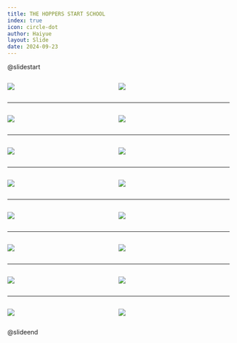 ```yaml
---
title: THE HOPPERS START SCHOOL
index: true
icon: circle-dot
author: Haiyue
layout: Slide
date: 2024-09-23
---
```

 
@slidestart

<div style="display:flex">
<div style="flex:1">

![](/reading/english/Level-M/THE%20HOPPERS%20START%20SCHOOL/001.webp)
</div>
<div style="flex:1">

![](/reading/english/Level-M/THE%20HOPPERS%20START%20SCHOOL/002.webp)
</div>
</div>

---

<div style="display:flex">
<div style="flex:1">

![](/reading/english/Level-M/THE%20HOPPERS%20START%20SCHOOL/003.webp)
</div>
<div style="flex:1">

![](/reading/english/Level-M/THE%20HOPPERS%20START%20SCHOOL/004.webp)
</div>
</div>

---

<div style="display:flex">
<div style="flex:1">

![](/reading/english/Level-M/THE%20HOPPERS%20START%20SCHOOL/005.webp)
</div>
<div style="flex:1">

![](/reading/english/Level-M/THE%20HOPPERS%20START%20SCHOOL/006.webp)
</div>
</div>

---

<div style="display:flex">
<div style="flex:1">

![](/reading/english/Level-M/THE%20HOPPERS%20START%20SCHOOL/007.webp)
</div>
<div style="flex:1">

![](/reading/english/Level-M/THE%20HOPPERS%20START%20SCHOOL/008.webp)
</div>
</div>

---

<div style="display:flex">
<div style="flex:1">

![](/reading/english/Level-M/THE%20HOPPERS%20START%20SCHOOL/009.webp)
</div>
<div style="flex:1">

![](/reading/english/Level-M/THE%20HOPPERS%20START%20SCHOOL/010.webp)
</div>
</div>

---

<div style="display:flex">
<div style="flex:1">

![](/reading/english/Level-M/THE%20HOPPERS%20START%20SCHOOL/011.webp)
</div>
<div style="flex:1">

![](/reading/english/Level-M/THE%20HOPPERS%20START%20SCHOOL/012.webp)
</div>
</div>

---

<div style="display:flex">
<div style="flex:1">

![](/reading/english/Level-M/THE%20HOPPERS%20START%20SCHOOL/013.webp)
</div>
<div style="flex:1">

![](/reading/english/Level-M/THE%20HOPPERS%20START%20SCHOOL/014.webp)
</div>
</div>

---

<div style="display:flex">
<div style="flex:1">

![](/reading/english/Level-M/THE%20HOPPERS%20START%20SCHOOL/015.webp)
</div>
<div style="flex:1">

![](/reading/english/Level-M/THE%20HOPPERS%20START%20SCHOOL/016.webp)
</div>
</div>

@slideend